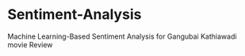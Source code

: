 # Sentiment-Analysis
Machine Learning-Based Sentiment Analysis for Gangubai Kathiawadi movie Review
